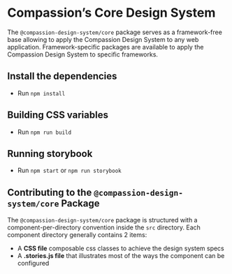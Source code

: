 # Compassion’s Core Design System

The `@compassion-design-system/core` package serves as a framework-free base allowing to apply the Compassion Design System to any web application.
Framework-specific packages are available to apply the Compassion Design System to specific frameworks.

## Install the dependencies
- Run `npm install`

## Building CSS variables
 - Run `npm run build`

## Running storybook
- Run `npm start` or `npm run storybook`

## Contributing to the `@compassion-design-system/core` Package

The `@compassion-design-system/core` package is structured with a component-per-directory convention
inside the `src` directory. Each component directory generally contains 2 items:

- A **CSS file** composable css classes to achieve the design system specs
- A **.stories.js file** that illustrates most of the ways the component can be configured
